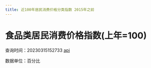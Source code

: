 ```yaml
---
title: 近100年居民消费价格分类指数 2015年之前
---
```


# 食品类居民消费价格指数(上年=100)

查询时间：20230315152733 [api](https://data.stats.gov.cn/easyquery.htm?m=QueryData&dbcode=hgnd&rowcode=zb&colcode=sj&wds=%5B%5D&dfwds=%5B%7B%22wdcode%22%3A%22sj%22%2C%22valuecode%22%3A%22LAST100%22%7D%5D&k1=1678864488059)

数据单位：百分比

<Chart1 />

<script setup>
import Chart1 from './Chart1.vue'

</script>
